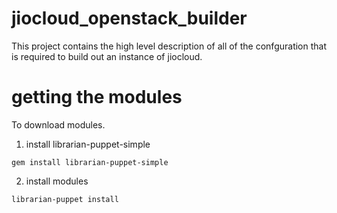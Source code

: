 # jiocloud\_openstack\_builder

This project contains the high level description of all of the confguration that
is required to build out an instance of jiocloud.

# getting the modules

To download modules.

1. install librarian-puppet-simple

````
gem install librarian-puppet-simple
````

2. install modules

````
librarian-puppet install
````


